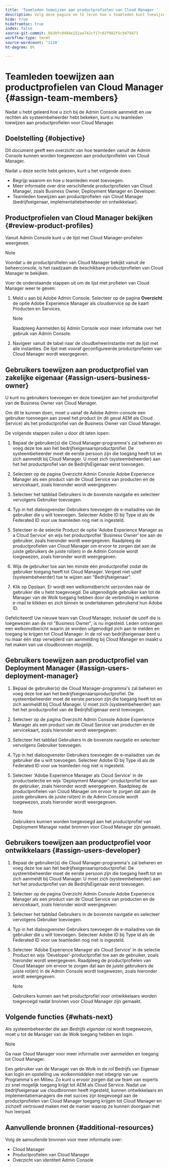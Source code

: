 ```yaml
---
title: 'Teamleden toewijzen aan productprofielen van Cloud Manager '
description: Volg deze pagina om te leren hoe u teamleden kunt toewijzen aan productprofielen van Cloud Manager
hide: true
hidefromtoc: true
index: false
source-git-commit: 8b30fc9494e152aa742cf17c02f982f5c9479473
workflow-type: tm+mt
source-wordcount: '1110'
ht-degree: 0%

---
```



# Teamleden toewijzen aan productprofielen van Cloud Manager {#assign-team-members}

Nadat u hebt geleerd hoe u zich bij de Admin Console aanmeldt en uw rechten als systeembeheerder hebt bekeken, kunt u nu teamleden toewijzen aan productprofielen voor Cloud Manager.

## Doelstelling {#objective}

Dit document geeft een overzicht van hoe teamleden vanuit de Admin Console kunnen worden toegewezen aan productprofielen van Cloud Manager.

Nadat u deze sectie hebt gelezen, kunt u het volgende doen:

* Begrijp waarom en hoe u teamleden moet toevoegen.
* Meer informatie over drie verschillende productprofielen van Cloud Manager, zoals Business Owner, Deployment Manager en Developer.
* Teamleden toewijzen aan productprofielen van Cloud Manager (bedrijfseigenaar, implementatiebeheerder en ontwikkelaar).

## Productprofielen van Cloud Manager bekijken {#review-product-profiles}

Vanuit Admin Console kunt u de lijst met Cloud Manager-profielen weergeven.

>[!NOTE]
>Voordat u de productprofielen van Cloud Manager bekijkt vanuit de beheerconsole, is het raadzaam de beschikbare productprofielen van Cloud Manager te bekijken.

Voer de onderstaande stappen uit om de lijst met profielen van Cloud Manager weer te geven:

1. Meld u aan bij Adobe Admin Console. Selecteer op de pagina **Overzicht** de optie Adobe Experience Manager als cloudservice op de kaart Producten en Services.

   >[!NOTE]
   >Raadpleeg Aanmelden bij Admin Console voor meer informatie over het gebruik van Admin Console.


1. Navigeer vanuit de tabel naar de cloudbeheerinstantie met de lijst met alle instanties. De lijst met vooraf geconfigureerde productprofielen van Cloud Manager wordt weergegeven.


## Gebruikers toewijzen aan productprofiel van zakelijke eigenaar {#assign-users-business-owner}

U kunt nu gebruikers toevoegen en deze toewijzen aan het productprofiel van de Business Owner van Cloud Manager.

Om dit te kunnen doen, moet u vanaf de Adobe Admin-console een gebruiker toevoegen aan zowel het product (in dit geval AEM als Cloud Service) als het productprofiel van de Business Owner van Cloud Manager.

De volgende stappen zullen u door dit laten lopen:

1. Bepaal de gebruiker(s) die Cloud Manager-programma&#39;s zal beheren en voeg deze toe aan het bedrijfseigenaarsproductprofiel. De systeembeheerder moet de eerste persoon zijn die toegang heeft tot en zich aanmeldt bij Cloud Manager. U moet zich (systeembeheerder) aan het het productprofiel van de BedrijfsEigenaar eerst toevoegen.

1. Selecteer op de pagina Overzicht Admin Console Adobe Experience Manager als een product van de Cloud Service van producten en de servicekaart, zoals hieronder wordt weergegeven:

1. Selecteer het tabblad Gebruikers in de bovenste navigatie en selecteer vervolgens Gebruiker toevoegen.

1. Typ in het dialoogvenster Gebruikers toevoegen de e-mailadres van de gebruiker die u wilt toevoegen. Selecteer Adobe ID bij Type id als de Federated ID voor uw teamleden nog niet is ingesteld.

1. Selecteer in de selectie Product de optie &#39;Adobe Experience Manager as a Cloud Service&#39; en wijs het productprofiel &#39;Business Owner&#39; toe aan de gebruiker, zoals hieronder wordt weergegeven. Raadpleeg de productprofielen van Cloud Manager om ervoor te zorgen dat aan de juiste gebruikers de juiste rol(en) in de Admin Console wordt toegewezen, zoals hieronder wordt weergegeven.

1. Wijs de gebruiker toe aan ten minste één productprofiel zodat de gebruiker toegang heeft tot Cloud Manager. Vergeet niet uzelf (systeembeheerder) toe te wijzen aan &quot;Bedrijfseigenaar&quot;.

1. Klik op Opslaan. Er wordt een welkomstbericht verzonden naar de gebruiker die u hebt toegevoegd. De uitgenodigde gebruiker kan tot de Manager van de Wolk toegang hebben door de verbinding in welkome e-mail te klikken en zich binnen te ondertekenen gebruikend hun Adobe ID.

Gefeliciteerd! Uw nieuwe team van Cloud Manager, inclusief de uzelf die is toegewezen aan de rol &quot;Business Owner&quot;, is nu ingesteld. Leden ontvangen een welkomstbericht waarin ze worden uitgenodigd zich aan te melden en toegang te krijgen tot Cloud Manager. In de rol van bedrijfseigenaar bent u nu maar één stap verwijderd van aanmelding bij Cloud Manager en maakt u het maken van uw cloudbronnen mogelijk.

## Gebruikers toewijzen aan productprofiel van Deployment Manager {#assign-users-deployment-manager}

1. Bepaal de gebruiker(s) die Cloud Manager-programma&#39;s zal beheren en voeg deze toe aan het bedrijfseigenaarsproductprofiel. De systeembeheerder moet de eerste persoon zijn die toegang heeft tot en zich aanmeldt bij Cloud Manager. U moet zich (systeembeheerder) aan het het productprofiel van de BedrijfsEigenaar eerst toevoegen.

1. Selecteer op de pagina Overzicht Admin Console Adobe Experience Manager als een product van de Cloud Service van producten en de servicekaart, zoals hieronder wordt weergegeven:

1. Selecteer het tabblad Gebruikers in de bovenste navigatie en selecteer vervolgens Gebruiker toevoegen.

1. Typ in het dialoogvenster Gebruikers toevoegen de e-mailadres van de gebruiker die u wilt toevoegen. Selecteer Adobe ID bij Type id als de Federated ID voor uw teamleden nog niet is ingesteld.

1. Selecteer &#39;Adobe Experience Manager als Cloud Service&#39; in de productselectie en wijs &#39;Deployment Manager&#39;-productprofiel toe aan de gebruiker, zoals hieronder wordt weergegeven. Raadpleeg de productprofielen van Cloud Manager om ervoor te zorgen dat aan de juiste gebruikers de juiste rol(en) in de Admin Console wordt toegewezen, zoals hieronder wordt weergegeven.

   >[!NOTE]
   >Gebruikers kunnen worden toegevoegd aan het productprofiel van Deployment Manager nadat bronnen voor Cloud Manager zijn gemaakt.

## Gebruikers toewijzen aan productprofiel voor ontwikkelaars {#assign-users-developer}

1. Bepaal de gebruiker(s) die Cloud Manager-programma&#39;s zal beheren en voeg deze toe aan het bedrijfseigenaarsproductprofiel. De systeembeheerder moet de eerste persoon zijn die toegang heeft tot en zich aanmeldt bij Cloud Manager. U moet zich (systeembeheerder) aan het het productprofiel van de BedrijfsEigenaar eerst toevoegen.

1. Selecteer op de pagina Overzicht Admin Console Adobe Experience Manager als een product van de Cloud Service van producten en de servicekaart, zoals hieronder wordt weergegeven:

1. Selecteer het tabblad Gebruikers in de bovenste navigatie en selecteer vervolgens Gebruiker toevoegen.

1. Typ in het dialoogvenster Gebruikers toevoegen de e-mailadres van de gebruiker die u wilt toevoegen. Selecteer Adobe ID bij Type id als de Federated ID voor uw teamleden nog niet is ingesteld.

1. Selecteer &#39;Adobe Experience Manager als Cloud Service&#39; in de selectie Product en wijs &#39;Developer&#39;-productprofiel toe aan de gebruiker, zoals hieronder wordt weergegeven. Raadpleeg de productprofielen van Cloud Manager om ervoor te zorgen dat aan de juiste gebruikers de juiste rol(en) in de Admin Console wordt toegewezen, zoals hieronder wordt weergegeven.

   >[!NOTE]
   >Gebruikers kunnen aan het productprofiel voor ontwikkelaars worden toegevoegd nadat bronnen voor Cloud Manager zijn gemaakt.

## Volgende functies {#whats-next}

Als systeembeheerder die aan *Bedrijfs eigenaar* rol wordt toegewezen, moet u tot de Manager van de Wolk toegang hebben en login.
>[!NOTE]
>Ga naar Cloud Manager voor meer informatie over aanmelden en toegang tot Cloud Manager.

Een gebruiker van de Manager van de Wolk in de rol Bedrijfs van Eigenaar kan login en opstelling uw wolkenmiddelen met inbegrip van uw Programma&#39;s en Milieu. Zo kunt u ervoor zorgen dat uw team van experts zo snel mogelijk toegang krijgt tot AEM als Cloud Service.
Nadat uw bedrijfseigenaar uw cloudbronnen heeft ingesteld, kunnen ontwikkelaars en implementatiemanagers die met succes zijn toegevoegd aan de productprofielen van Cloud Manager toegang krijgen tot Cloud Manager en zichzelf vertrouwd maken met de manier waarop ze kunnen doorgaan met hun leerpad.

## Aanvullende bronnen {#additional-resources}

Volg de aanvullende bronnen voor meer informatie over:

* Cloud Manager
* Productprofielen van Cloud Manager
* Overzicht van identiteit Admin Console
